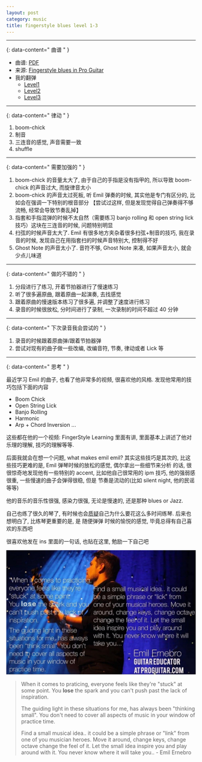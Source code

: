 ```yaml
---
layout: post
category: music
title: fingerstyle blues level 1-3
---
```


--------
{: data-content=" 曲谱 " }

- 曲谱: [PDF](https://pan.baidu.com/disk/pdfview?path=%2F42%2F%E9%9F%B3%E4%B9%90%2F%E6%95%99%E6%9D%90%2FProGuitar%2FfingerstyleBlues%2Fproguitar-fingerstyle-blues.pdf)
- 来源: [Fingerstyle blues in Pro Guitar](https://www.proguitar.com/academy/lessons/fingerstyle-blues)
- 我的翻弹
  + [Level1](https://www.bilibili.com/video/BV1ZK4y1o7wD)
  + [Level2](https://www.bilibili.com/video/BV1GK4y1G7sq)
  + [Level3](https://www.bilibili.com/video/BV17y4y1M7vV)

--------
{: data-content=" 律动 " }

1. boom-chick
2. 制音
3. 三连音的感觉, 声音需要一致
4. shuffle

--------
{: data-content=" 需要加强的 " }

1. boom-chick 的音量太大了, 由于自己的手指是没有指甲的, 所以导致 boom-chick 的声音过大, 而旋律音太小
2. boom-chick 的声音太过死板, 听 Emil 弹奏的时候, 其实他是专门有区分的, 比如会在强调一下特别的根音部分 【尝试过这样, 但是发现觉得自己弹奏得不够流畅, 经常会导致节奏乱掉】
3. 指套和手指混弹的时候不太自然（需要练习 banjo rolling 和 open string lick 技巧）这块在三连音的时候, 问题特别明显
4. 扫弦的时候声音太大了. Emil 有很多地方夹杂着很多扫弦+制音的技巧, 我在录音的时候, 发现自己在用指套扫的时候声音特别大, 控制得不好
5. Ghost Note 的声音太小了. 音符不够, Ghost Note 来凑, 如果声音太小, 就会少点儿味道

--------
{: data-content=" 做的不错的 " }

1. 分段进行了练习, 开着节拍器进行了慢速练习
2. 听了很多遍原曲, 跟着原曲一起演奏, 去找感觉
3. 跟着原曲的慢速版本练习了很多遍, 并调整了速度进行练习
4. 录音的时候很放松, 分时间进行了录制, 一次录制的时间不超过 40 分钟

--------
{: data-content=" 下次录音我会尝试的 " }

1. 录音的时候跟着原曲弹/跟着节拍器弹
2. 尝试对现有的曲子做一些改编, 改编音符, 节奏, 律动或者 Lick 等

--------
{: data-content=" 思考 " }

最近学习 Emil 的曲子, 也看了他非常多的视频, 很喜欢他的风格. 发现他常用的技巧包括下面的内容

- Boom Chick
- Open String Lick
- Banjo Rolling
- Harmonic
- Arp + Chord Inversion ...

这些都在他的一个视频: FingerStyle Learning 里面有讲, 里面基本上讲述了他对乐理的理解, 技巧的理解等等.

后面我就会在想一个问题, what makes emil emil? 其实这些技巧是其次的, 比这些技巧更难的是, Emil 弹琴时候的放松的感觉, 偶尔拿出一些细节来分析
的话, 很很惊奇地发现他有一些特别的 accent, 比如他自己很常用的 ipm 技巧, 他的强弱感很重, 一些慢速的曲子会弹得很稳, 但是
节奏是流动的(比如 silent night, 他的民谣等等)

他的音乐的音乐性很强, 感染力很强, 无论是慢速的, 还是那种 blues or Jazz.

自己也练了很久的琴了, 有时候也会[质疑](/nowadays-training-music)自己为什么要花这么多时间练琴. 后来也想明白了, 比练琴更重要的是, 是 随便弹弹
时候的愉悦的感觉, 毕竟总得有自己喜欢的东西吧


很喜欢他发在 ins 里面的一句话, 也贴在这里, 勉励一下自己吧

![whatemilsays](assets/images/whatemilsays)

>   When it comes to praticing, everyone feels like they're "stuck" at some point. You **lose** the spark and you can't push past the lack of inspiration.
>
>   The guiding light in these situations for me, has always been "thinking small". You don't need to cover all aspects of music in your window of
practice time.
>
>   Find a small musical idea.. it could be a simple phrase or "link" from one of you musician heroes. Move it around, change keys, change octave change the
feel of it. Let the small idea inspire you and play around with it. You never know where it will take you..
>                                                                - Emil Ernebro


